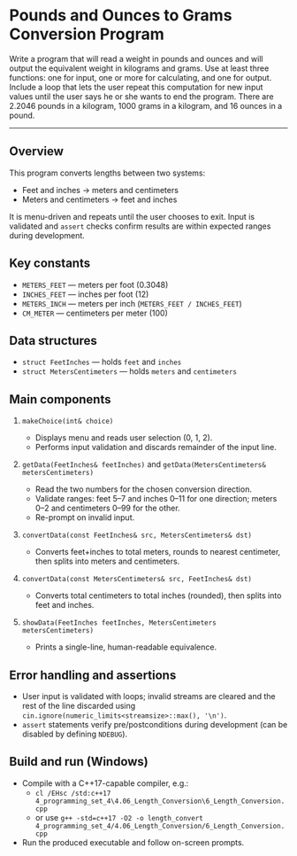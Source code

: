 # Pounds and Ounces to Grams Conversion Program

Write a program that will read a weight in pounds and ounces and will output
the equivalent weight in kilograms and grams. Use at least three functions: one
for input, one or more for calculating, and one for output. Include a loop that lets
the user repeat this computation for new input values until the user says he or she
wants to end the program. There are 2.2046 pounds in a kilogram, 1000 grams in
a kilogram, and 16 ounces in a pound.

---

## Overview
This program converts lengths between two systems:
- Feet and inches -> meters and centimeters
- Meters and centimeters -> feet and inches

It is menu-driven and repeats until the user chooses to exit. Input is validated and `assert` checks confirm results are within expected ranges during development.

## Key constants
- `METERS_FEET` — meters per foot (0.3048)
- `INCHES_FEET` — inches per foot (12)
- `METERS_INCH` — meters per inch (`METERS_FEET / INCHES_FEET`)
- `CM_METER` — centimeters per meter (100)

## Data structures
- `struct FeetInches` — holds `feet` and `inches`
- `struct MetersCentimeters` — holds `meters` and `centimeters`

## Main components
1. `makeChoice(int& choice)`  
   - Displays menu and reads user selection (0, 1, 2).  
   - Performs input validation and discards remainder of the input line.

2. `getData(FeetInches& feetInches)` and `getData(MetersCentimeters& metersCentimeters)`  
   - Read the two numbers for the chosen conversion direction.  
   - Validate ranges: feet 5–7 and inches 0–11 for one direction; meters 0–2 and centimeters 0–99 for the other.  
   - Re-prompt on invalid input.

3. `convertData(const FeetInches& src, MetersCentimeters& dst)`  
   - Converts feet+inches to total meters, rounds to nearest centimeter, then splits into meters and centimeters.

4. `convertData(const MetersCentimeters& src, FeetInches& dst)`  
   - Converts total centimeters to total inches (rounded), then splits into feet and inches.

5. `showData(FeetInches feetInches, MetersCentimeters metersCentimeters)`  
   - Prints a single-line, human-readable equivalence.

## Error handling and assertions
- User input is validated with loops; invalid streams are cleared and the rest of the line discarded using `cin.ignore(numeric_limits<streamsize>::max(), '\n')`.
- `assert` statements verify pre/postconditions during development (can be disabled by defining `NDEBUG`).

## Build and run (Windows)
- Compile with a C++17-capable compiler, e.g.:
  - `cl /EHsc /std:c++17 4_programming_set_4\4.06_Length_Conversion\6_Length_Conversion.cpp`
  - or use `g++ -std=c++17 -O2 -o length_convert 4_programming_set_4/4.06_Length_Conversion/6_Length_Conversion.cpp`
- Run the produced executable and follow on-screen prompts.

